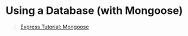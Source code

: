 # Using a Database (with Mongoose)

> [Express Tutorial: Mongoose](https://developer.mozilla.org/en-US/docs/Learn/Server-side/Express_Nodejs/mongoose#setting_up_the_mongodb_database)
